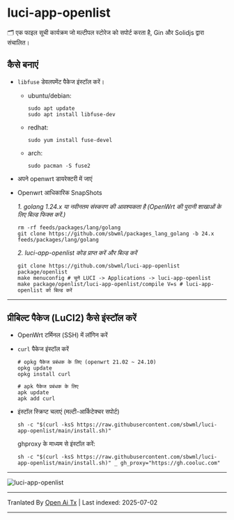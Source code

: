 # luci-app-openlist

🗂️ एक फाइल सूची कार्यक्रम जो मल्टीपल स्टोरेज को सपोर्ट करता है, Gin और Solidjs द्वारा संचालित।

## कैसे बनाएं

- `libfuse` डेवलपमेंट पैकेज इंस्टॉल करें।

  - ubuntu/debian:
    ```shell
    sudo apt update
    sudo apt install libfuse-dev
    ```

  - redhat:
    ```shell
    sudo yum install fuse-devel
    ```

  - arch:
    ```shell
    sudo pacman -S fuse2
    ```

- अपने openwrt डायरेक्टरी में जाएं

- Openwrt आधिकारिक SnapShots

  *1. golang 1.24.x या नवीनतम संस्करण की आवश्यकता है (OpenWrt की पुरानी शाखाओं के लिए बिल्ड फिक्स करें.)*
  ```shell
  rm -rf feeds/packages/lang/golang
  git clone https://github.com/sbwml/packages_lang_golang -b 24.x feeds/packages/lang/golang
  ```

  *2. luci-app-openlist कोड प्राप्त करें और बिल्ड करें*
  ```shell
  git clone https://github.com/sbwml/luci-app-openlist package/openlist
  make menuconfig # चुनें LUCI -> Applications -> luci-app-openlist
  make package/openlist/luci-app-openlist/compile V=s # luci-app-openlist को बिल्ड करें
  ```

--------------

## प्रीबिल्ट पैकेज (LuCI2) कैसे इंस्टॉल करें

- OpenWrt टर्मिनल (SSH) में लॉगिन करें

- `curl` पैकेज इंस्टॉल करें
  ```shell
  # opkg पैकेज प्रबंधक के लिए (openwrt 21.02 ~ 24.10)
  opkg update
  opkg install curl
  
  # apk पैकेज प्रबंधक के लिए
  apk update
  apk add curl
  ```

- इंस्टॉल स्क्रिप्ट चलाएं (मल्टी-आर्किटेक्चर सपोर्ट)
  ```shell
  sh -c "$(curl -ksS https://raw.githubusercontent.com/sbwml/luci-app-openlist/main/install.sh)"
  ```

  ghproxy के माध्यम से इंस्टॉल करें:
  ```shell
  sh -c "$(curl -ksS https://raw.githubusercontent.com/sbwml/luci-app-openlist/main/install.sh)" _ gh_proxy="https://gh.cooluc.com"
  ```

--------------

![luci-app-openlist](https://github.com/user-attachments/assets/50d8ee3a-e589-4285-922a-40c82f96b9f5)


---

Tranlated By [Open Ai Tx](https://github.com/OpenAiTx/OpenAiTx) | Last indexed: 2025-07-02

---